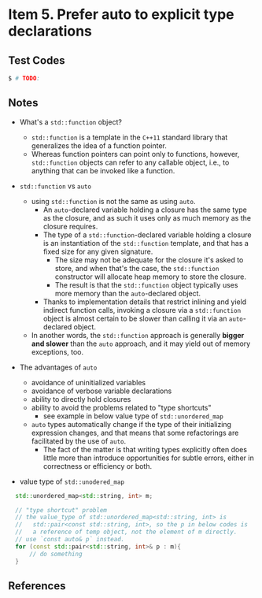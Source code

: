 # Item 5. Prefer auto to explicit type declarations

## Test Codes

```bash
$ # TODO: 
```

## Notes 

- What's a `std::function` object?    
  - `std::function` is a template in the `C++11` standard library that generalizes the idea of a function pointer. 
  - Whereas function pointers can point only to functions, however, `std::function` objects can refer to any callable object, i.e., to anything that can be invoked like a function.    

- `std::function` vs `auto`
  - using `std::function` is not the same as using `auto`.    
    - An `auto`-declared variable holding a closure has the same type as the closure, and as such it uses only as much memory as the closure requires.  
    - The type of a `std::function`-declared variable holding a closure is an instantiation of the `std::function` template, and that has a fixed size for any given signature. 
      - The size may not be adequate for the closure it's asked to store, and when that's the case, the `std::function` constructor will allocate heap memory to store the closure. 
      - The result is that the `std::function` object typically uses more memory than the `auto`-declared object.   
    - Thanks to implementation details that restrict inlining and yield indirect function calls, invoking a closure via a `std::function` object is almost certain to be slower than calling it via an `auto`-declared object. 
  - In another words, the `std::function` approach is generally **bigger and slower** than the `auto` approach, and it may yield out of memory exceptions, too.  

- The advantages of `auto` 
  - avoidance of uninitialized variables
  - avoidance of verbose variable declarations
  - ability to directly hold closures
  - ability to avoid the problems related to "type shortcuts"
    - see example in below value type of `std::unordered_map` 
  - `auto` types automatically change if the type of their initializing expression changes, and that means that some refactorings are facilitated by the use of `auto`. 
    - The fact of the matter is that writing types explicitly often does little more than introduce opportunities for subtle errors, either in correctness or efficiency or both. 

- value type of `std::unodered_map`

```c++
  std::unordered_map<std::string, int> m;

  // "type shortcut" problem
  // the value_type of std::unordered_map<std::string, int> is 
  //   std::pair<const std::string, int>, so the p in below codes is 
  //   a reference of temp object, not the element of m directly. 
  // use `const auto& p` instead.
  for (const std::pair<std::string, int>& p : m){
      // do something
  }
```

## References


